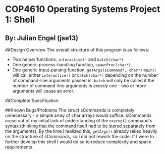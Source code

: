 # COP4610 Operating Systems Project 1: Shell
## By: Julian Engel (jse13)

##Design Overview
The overall structure of this program is as follows:
- Two helper functions, `interactive()` and `batch(char*)`
- One generic process-handling function, `spawnProc(char*)`
- One generic input-parsing function, `getArgs(sCommand*, char*)`
`main()` will call either `interactive()` or `batch(char*)` depending on the
number of command-line arguments passed in. `batch` will only be called
if the number of command-line arguments is *exactly* one - two or more
arguments will cause an error.

##Complete Specification

##Known Bugs/Problems
The struct sCommands is completely unnecessary - a simple array of char arrays
would suffice. sCommands arose out of my initial lack of understanding of the
`execvp()` command's syntax (thinking that the command itself had to be stored
separately from the arguments). By the time I realized this, `getArgs()` already
relied heavily on the structure of sCommands, so I did not rework the code. If
I were to further develop this shell I would do so to reduce complexity and 
space requirements. 

